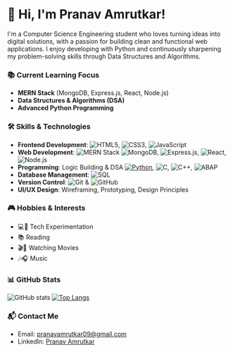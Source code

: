 # 👋 Hi, I'm **Pranav Amrutkar**!

I'm a Computer Science Engineering student who loves turning ideas into digital solutions, with a passion for building clean and functional web applications. I enjoy developing with Python and continuously sharpening my problem-solving skills through Data Structures and Algorithms.

### 📚 Current Learning Focus

- **MERN Stack** (MongoDB, Express.js, React, Node.js)  
- **Data Structures & Algorithms (DSA)**  
- **Advanced Python Programming**

### 🛠️ Skills & Technologies
- **Frontend Development**: ![HTML5](https://img.shields.io/badge/HTML5-%23E34F26.svg?style=flat&logo=html5&logoColor=white), ![CSS3](https://img.shields.io/badge/CSS3-%231572B6.svg?style=flat&logo=css3&logoColor=white), ![JavaScript](https://img.shields.io/badge/JavaScript-%23F7DF1E.svg?style=flat&logo=javascript&logoColor=black)
- **Web Development**: ![MERN Stack](https://img.shields.io/badge/MERN%20Stack-%2340B4A6.svg?style=flat&logo=react&logoColor=white)
                        ![MongoDB](https://img.shields.io/badge/MongoDB-%2347A248.svg?style=flat&logo=mongodb&logoColor=white), ![Express.js](https://img.shields.io/badge/Express.js-%23404d59.svg?style=flat&logo=express&logoColor=white), ![React](https://img.shields.io/badge/React-%2300D9F9.svg?style=flat&logo=react&logoColor=black), ![Node.js](https://img.shields.io/badge/Node.js-%23339933.svg?style=flat&logo=node.js&logoColor=white)  
- **Programming**: Logic Building & DSA
  [![Python](https://img.shields.io/badge/Python-3776AB?style=flat&logo=python&logoColor=white)](https://www.python.org/), ![C](https://img.shields.io/badge/C-%2300599C.svg?style=flat&logo=c&logoColor=white), ![C++](https://img.shields.io/badge/C%2B%2B-%2300599C.svg?style=flat&logo=cplusplus&logoColor=white), ![ABAP](https://img.shields.io/badge/ABAP-%23000000.svg?style=flat&logo=SAP&logoColor=white)  
- **Database Management**: ![SQL](https://img.shields.io/badge/SQL-%2307405E.svg?style=flat&logo=sqlite&logoColor=white)
- **Version Control**: ![Git](https://img.shields.io/badge/Git-%23F1502F.svg?style=flat&logo=git&logoColor=white) & ![GitHub](https://img.shields.io/badge/GitHub-%23121011.svg?style=flat&logo=github&logoColor=white)  
- **UI/UX Design**: Wireframing, Prototyping, Design Principles

### 🎮 Hobbies & Interests

- 💻🔧 Tech Experimentation  
- 📚 Reading  
- 🎬🍿 Watching Movies  
- 🎶🎧 Music

### 📊 GitHub Stats

![GitHub stats](https://github-readme-stats.vercel.app/api?username=pranavamrutkar9&show_icons=true&count_private=true&hide=prs&theme=radical)
[![Top Langs](https://github-readme-stats.vercel.app/api/top-langs/?username=pranavamrutkar9&langs_count=8&layout=compact&theme=radical)](https://github.com/pranavamrutkar9/github-readme-stats)

### 📬 Contact Me

- Email: [pranavamrutkar09@gmail.com](mailto:pranavamrutkar09@gmail.com)  
- LinkedIn: [Pranav Amrutkar](https://www.linkedin.com/in/pranav-amrutkar-56576b287/)  

